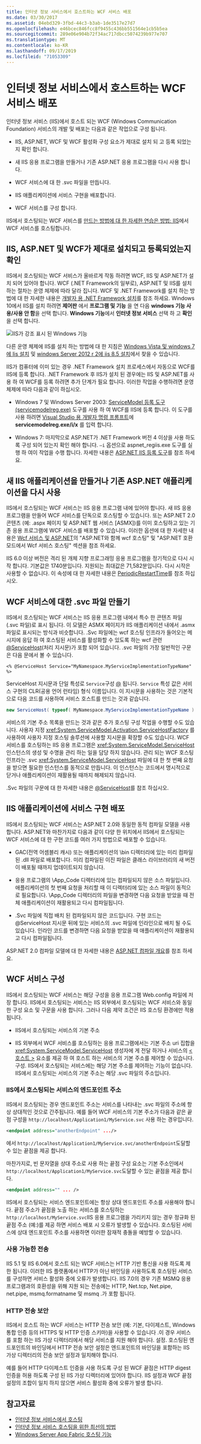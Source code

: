 ```yaml
---
title: 인터넷 정보 서비스에서 호스트하는 WCF 서비스 배포
ms.date: 03/30/2017
ms.assetid: 04ebd329-3fbd-44c3-b3ab-1de3517e27d7
ms.openlocfilehash: e46bcec846fcc8f9455c436bb551564e1cb5b5ea
ms.sourcegitcommit: 289e06e904b72f34ac717dbcc5074239b977e707
ms.translationtype: MT
ms.contentlocale: ko-KR
ms.lasthandoff: 09/17/2019
ms.locfileid: "71053309"
---
```

# <a name="deploying-an-internet-information-services-hosted-wcf-service"></a>인터넷 정보 서비스에서 호스트하는 WCF 서비스 배포

인터넷 정보 서비스 (IIS)에서 호스트 되는 WCF (Windows Communication Foundation) 서비스의 개발 및 배포는 다음과 같은 작업으로 구성 됩니다.

- IIS, ASP.NET, WCF 및 WCF 활성화 구성 요소가 제대로 설치 되 고 등록 되었는지 확인 합니다.

- 새 IIS 응용 프로그램을 만들거나 기존 ASP.NET 응용 프로그램을 다시 사용 합니다.

- WCF 서비스에 대 한 .svc 파일을 만듭니다.

- IIS 애플리케이션에 서비스 구현을 배포합니다.

- WCF 서비스를 구성 합니다.

IIS에서 호스팅되는 WCF 서비스를 [만드는 방법에 대 한 자세한 연습은 방법: IIS](how-to-host-a-wcf-service-in-iis.md)에서 WCF 서비스를 호스팅합니다.

## <a name="ensure-that-iis-aspnet-and-wcf-are-correctly-installed-and-registered"></a>IIS, ASP.NET 및 WCF가 제대로 설치되고 등록되었는지 확인

IIS에서 호스팅되는 WCF 서비스가 올바르게 작동 하려면 WCF, IIS 및 ASP.NET가 설치 되어 있어야 합니다. WCF (.NET Framework의 일부로), ASP.NET 및 IIS를 설치 하는 절차는 운영 체제에 따라 달라 집니다. WCF 및 .NET Framework를 설치 하는 방법에 대 한 자세한 내용은 [개발자 용 .NET Framework 설치](../../install/guide-for-developers.md)를 참조 하세요. Windows 10에서 IIS를 설치 하려면 **제어판** 에서 **프로그램 및 기능** 을 연 다음 **windows 기능 사용/사용 안 함**을 선택 합니다. **Windows 기능**에서 **인터넷 정보 서비스** 선택 하 고 **확인**을 선택 합니다.

![IIS가 강조 표시 된 Windows 기능](./media/windows-features-iis.png)

다른 운영 체제에 IIS를 설치 하는 방법에 대 한 지침은 [Windows Vista 및 windows 7에 Iis 설치](/iis/install/installing-iis-7/installing-iis-on-windows-vista-and-windows-7) 및 [windows Server 2012 r 2에 iis 8.5 설치](/iis/install/installing-iis-85/installing-iis-85-on-windows-server-2012-r2)에서 찾을 수 있습니다.

IIS가 컴퓨터에 이미 있는 경우 .NET Framework 설치 프로세스에서 자동으로 WCF를 IIS에 등록 합니다. .NET Framework 후 IIS가 설치 된 경우에는 IIS 및 ASP.NET를 사용 하 여 WCF를 등록 하려면 추가 단계가 필요 합니다. 이러한 작업을 수행하려면 운영 체제에 따라 다음과 같이 하십시오.

- Windows 7 및 Windows Server 2003: [ServiceModel 등록 도구 (servicemodelreg.exe)](../../../../docs/framework/wcf/servicemodelreg-exe.md) 도구를 사용 하 여 WCF를 IIS에 등록 합니다. 이 도구를 사용 하려면 [Visual Studio 용 개발자 명령 프롬프트](../../tools/developer-command-prompt-for-vs.md)에 **servicemodelreg.exe/i/x** 를 입력 합니다.

- Windows 7: 마지막으로 ASP.NET가 .NET Framework 버전 4 이상을 사용 하도록 구성 되어 있는지 확인 해야 합니다. `–i` 옵션으로 aspnet_regiis.exe 도구를 실행 하 여이 작업을 수행 합니다. 자세한 내용은 [ASP.NET IIS 등록 도구](https://go.microsoft.com/fwlink/?LinkId=201186)를 참조 하세요.

## <a name="create-a-new-iis-application-or-reuse-an-existing-aspnet-application"></a>새 IIS 애플리케이션을 만들거나 기존 ASP.NET 애플리케이션을 다시 사용

IIS에서 호스팅되는 WCF 서비스는 IIS 응용 프로그램 내에 있어야 합니다. 새 IIS 응용 프로그램을 만들어 WCF 서비스를 단독으로 호스팅할 수 있습니다. 또는 ASP.NET 2.0 콘텐츠 (예: .aspx 페이지 및 ASP.NET 웹 서비스 [ASMX])를 이미 호스팅하고 있는 기존 응용 프로그램에 WCF 서비스를 배포할 수 있습니다. 이러한 옵션에 대 한 자세한 내용은 [Wcf 서비스 및 ASP.NET](wcf-services-and-aspnet.md)의 "ASP.NET와 함께 wcf 호스팅" 및 "ASP.NET 호환 모드에서 Wcf 서비스 호스팅" 섹션을 참조 하세요.

IIS 6.0 이상 버전은 격리 된 개체 지향 프로그래밍 응용 프로그램을 정기적으로 다시 시작 합니다. 기본값은 1740분입니다. 지원되는 최대값은 71,582분입니다. 다시 시작은 사용할 수 없습니다. 이 속성에 대 한 자세한 내용은 [PeriodicRestartTime](https://go.microsoft.com/fwlink/?LinkId=109968)를 참조 하십시오.

## <a name="create-an-svc-file-for-the-wcf-service"></a>WCF 서비스에 대한 .svc 파일 만들기

IIS에서 호스팅되는 WCF 서비스는 IIS 응용 프로그램 내에서 특수 한 콘텐츠 파일 (.svc 파일)로 표시 됩니다. 이 모델은 ASMX 페이지가 IIS 애플리케이션 내에서 .asmx 파일로 표시되는 방식과 비슷합니다. .Svc 파일에는 wcf 호스팅 인프라가 들어오는 메시지에 응답 하 여 호스팅된 서비스를 활성화할 수 있도록 하는 wcf 관련[\@ServiceHost](../../../../docs/framework/configure-apps/file-schema/wcf-directive/servicehost.md)(처리 지시문)가 포함 되어 있습니다. .svc 파일의 가장 일반적인 구문은 다음 문에서 볼 수 있습니다.

`<% @ServiceHost Service="MyNamespace.MyServiceImplementationTypeName" %>`

ServiceHost 지시문과 단일 특성로 `Service`구성 [ \@](../../../../docs/framework/configure-apps/file-schema/wcf-directive/servicehost.md) 됩니다. `Service` 특성 값은 서비스 구현의 CLR(공용 언어 런타임) 형식 이름입니다. 이 지시문을 사용하는 것은 기본적으로 다음 코드를 사용하여 서비스 호스트를 만드는 것과 같습니다.

```csharp
new ServiceHost( typeof( MyNamespace.MyServiceImplementationTypeName ) );
```

서비스의 기본 주소 목록을 만드는 것과 같은 추가 호스팅 구성 작업을 수행할 수도 있습니다. 사용자 지정 <xref:System.ServiceModel.Activation.ServiceHostFactory> 를 사용하여 사용자 지정 호스팅 솔루션에 사용할 지시문을 확장할 수도 있습니다. WCF 서비스를 호스팅하는 IIS 응용 프로그램은 <xref:System.ServiceModel.ServiceHost> 인스턴스의 생성 및 수명을 관리 하는 일을 담당 하지 않습니다. 관리 되는 WCF 호스팅 인프라는 .svc <xref:System.ServiceModel.ServiceHost> 파일에 대 한 첫 번째 요청을 받으면 필요한 인스턴스를 동적으로 만듭니다. 이 인스턴스는 코드에서 명시적으로 닫거나 애플리케이션이 재활용될 때까지 해제되지 않습니다.

.Svc 파일의 구문에 대 한 자세한 내용은 [ \@ServiceHost](../../../../docs/framework/configure-apps/file-schema/wcf-directive/servicehost.md)를 참조 하십시오.

## <a name="deploy-the-service-implementation-to-the-iis-application"></a>IIS 애플리케이션에 서비스 구현 배포

IIS에서 호스팅되는 WCF 서비스는 ASP.NET 2.0와 동일한 동적 컴파일 모델을 사용 합니다. ASP.NET와 마찬가지로 다음과 같이 다양 한 위치에서 IIS에서 호스팅되는 WCF 서비스에 대 한 구현 코드를 여러 가지 방법으로 배포할 수 있습니다.

- GAC(전역 어셈블리 캐시) 또는 애플리케이션의 \bin 디렉터리에 있는 미리 컴파일된 .dll 파일로 배포합니다. 미리 컴파일된 이진 파일은 클래스 라이브러리의 새 버전이 배포될 때까지 업데이트되지 않습니다.

- 응용 프로그램의 \App_Code 디렉터리에 있는 컴파일되지 않은 소스 파일입니다. 애플리케이션의 첫 번째 요청을 처리할 때 이 디렉터리에 있는 소스 파일이 동적으로 필요합니다. \App_Code 디렉터리의 파일을 변경하면 다음 요청을 받았을 때 전체 애플리케이션이 재활용되고 다시 컴파일됩니다.

- .Svc 파일에 직접 배치 된 컴파일되지 않은 코드입니다. 구현 코드는 \@ServiceHost 지시문 뒤에 있는 서비스의 .svc 파일에 인라인으로 배치 될 수도 있습니다. 인라인 코드를 변경하면 다음 요청을 받았을 때 애플리케이션이 재활용되고 다시 컴파일됩니다.

ASP.NET 2.0 컴파일 모델에 대 한 자세한 내용은 [ASP.NET 컴파일 개요](https://go.microsoft.com/fwlink/?LinkId=94773)를 참조 하세요.

## <a name="configure-the-wcf-service"></a>WCF 서비스 구성

IIS에서 호스팅되는 WCF 서비스는 해당 구성을 응용 프로그램 Web.config 파일에 저장 합니다. IIS에서 호스팅되는 서비스는 IIS 외부에서 호스팅되는 WCF 서비스와 동일한 구성 요소 및 구문을 사용 합니다. 그러나 다음 제약 조건은 IIS 호스팅 환경에만 적용됩니다.

- IIS에서 호스팅되는 서비스의 기본 주소

- IIS 외부에서 WCF 서비스를 호스팅하는 응용 프로그램에서는 기본 주소 uri 집합을 <xref:System.ServiceModel.ServiceHost> 생성자에 게 전달 하거나 서비스의 [ \<호스트 >](../../../../docs/framework/configure-apps/file-schema/wcf/host.md) 요소를 제공 하 여 호스트 하는 서비스의 기본 주소를 제어할 수 있습니다. 구성. IIS에서 호스팅되는 서비스에는 해당 기본 주소를 제어하는 기능이 없습니다. IIS에서 호스팅되는 서비스의 기본 주소는 해당 .svc 파일의 주소입니다.

### <a name="endpoint-addresses-for-iis-hosted-services"></a>IIS에서 호스팅되는 서비스의 엔드포인트 주소

IIS에서 호스팅되는 경우 엔드포인트 주소는 서비스를 나타내는 .svc 파일의 주소에 항상 상대적인 것으로 간주됩니다. 예를 들어 WCF 서비스의 기본 주소가 다음과 같은 끝점 구성을 `http://localhost/Application1/MyService.svc` 사용 하는 경우입니다.

```xml
<endpoint address="anotherEndpoint" .../>
```

에서 `http://localhost/Application1/MyService.svc/anotherEndpoint`도달할 수 있는 끝점을 제공 합니다.

마찬가지로, 빈 문자열을 상대 주소로 사용 하는 끝점 구성 요소는 기본 주소인에서 `http://localhost/Application1/MyService.svc`도달할 수 있는 끝점을 제공 합니다.

```xml
<endpoint address="" ... />
```

IIS에서 호스팅되는 서비스 엔드포인트에는 항상 상대 엔드포인트 주소를 사용해야 합니다. 끝점 주소가 끝점을 노출 하는 서비스를 호스팅하는 `http://localhost/MyService.svc`IIS 응용 프로그램을 가리키지 않는 경우 정규화 된 끝점 주소 (예:)를 제공 하면 서비스 배포 시 오류가 발생할 수 있습니다. 호스팅된 서비스에 상대 엔드포인트 주소를 사용하면 이러한 잠재적 충돌을 예방할 수 있습니다.

### <a name="available-transports"></a>사용 가능한 전송

IIS 5.1 및 IIS 6.0에서 호스트 되는 WCF 서비스는 HTTP 기반 통신을 사용 하도록 제한 됩니다. 이러한 IIS 플랫폼에서 HTTP가 아닌 바인딩을 사용하도록 호스팅된 서비스를 구성하면 서비스 활성화 중에 오류가 발생합니다. IIS 7.0의 경우 기존 MSMQ 응용 프로그램과의 호환성을 위해 지원 되는 전송에는 HTTP, Net.tcp, Net.pipe, net.pipe, msmq.formatname 및 msmq .가 포함 됩니다.

### <a name="http-transport-security"></a>HTTP 전송 보안

IIS에서 호스트 하는 WCF 서비스는 HTTP 전송 보안 (예: 기본, 다이제스트, Windows 통합 인증 등의 HTTPS 및 HTTP 인증 스키마)을 사용할 수 있습니다 .이 경우 서비스를 포함 하는 IIS 가상 디렉터리에서 해당 서비스를 지원 해야 합니다. 설정. 호스팅된 엔드포인트의 바인딩에서 HTTP 전송 보안 설정은 엔드포인트의 바인딩을 포함하는 IIS 가상 디렉터리의 전송 보안 설정과 일치해야 합니다.

예를 들어 HTTP 다이제스트 인증을 사용 하도록 구성 된 WCF 끝점은 HTTP digest 인증을 허용 하도록 구성 된 IIS 가상 디렉터리에 있어야 합니다. IIS 설정과 WCF 끝점 설정의 조합이 일치 하지 않으면 서비스 활성화 중에 오류가 발생 합니다.

## <a name="see-also"></a>참고자료

- [인터넷 정보 서비스에서 호스팅](hosting-in-internet-information-services.md)
- [인터넷 정보 서비스 호스팅을 위한 최선의 방법](internet-information-services-hosting-best-practices.md)
- [Windows Server App Fabric 호스팅 기능](https://go.microsoft.com/fwlink/?LinkId=201276)
